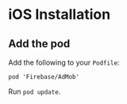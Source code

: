# iOS Installation

## Add the pod

Add the following to your `Podfile`:

```
pod 'Firebase/AdMob'
```

Run `pod update`.
